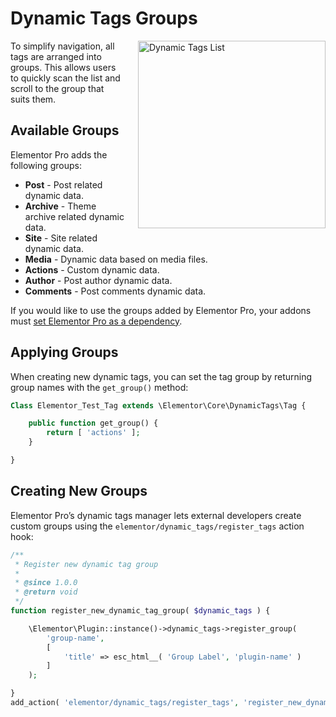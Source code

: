 # Dynamic Tags Groups

<img src="/assets/img/dynamic-tags-list.png" alt="Dynamic Tags List" style="float: right; width: 300px; margin-left: 20px; margin-bottom: 20px;">

To simplify navigation, all tags are arranged into groups. This allows users to quickly scan the list and scroll to the group that suits them.

## Available Groups

Elementor Pro adds the following groups:

* **Post** - Post related dynamic data.
* **Archive** - Theme archive related dynamic data.
* **Site** - Site related dynamic data.
* **Media** - Dynamic data based on media files.
* **Actions** - Custom dynamic data.
* **Author** - Post author dynamic data.
* **Comments** - Post comments dynamic data.

If you would like to use the groups added by Elementor Pro, your addons must [set Elementor Pro as a dependency](/addons/plugin-header).

## Applying Groups

When creating new dynamic tags, you can set the tag group by returning group names with the `get_group()` method:

```php
Class Elementor_Test_Tag extends \Elementor\Core\DynamicTags\Tag {

	public function get_group() {
		return [ 'actions' ];
	}

}
```

## Creating New Groups

Elementor Pro’s dynamic tags manager lets external developers create custom groups using the `elementor/dynamic_tags/register_tags` action hook:

```php
/**
 * Register new dynamic tag group
 *
 * @since 1.0.0
 * @return void
 */
function register_new_dynamic_tag_group( $dynamic_tags ) {

	\Elementor\Plugin::instance()->dynamic_tags->register_group(
		'group-name',
		[
			'title' => esc_html__( 'Group Label', 'plugin-name' )
		]
	);

}
add_action( 'elementor/dynamic_tags/register_tags', 'register_new_dynamic_tag_group' );
```
